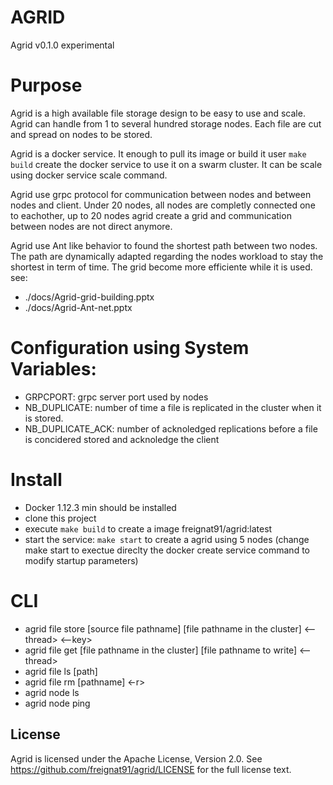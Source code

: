 # AGRID

Agrid v0.1.0 experimental

# Purpose

Agrid is a high available file storage design to be easy to use and scale. Agrid can handle from 1 to several hundred storage nodes. Each file are cut and spread on nodes to be stored.

Agrid is a docker service. It enough to pull its image or build it user `make build` create the docker service to use it on a swarm cluster. It can be scale using docker service scale command.

Agrid use grpc protocol for communication between nodes and between nodes and client. Under 20 nodes, all nodes are completly connected one to eachother, up to 20 nodes agrid create a grid and communication between nodes are not direct anymore. 

Agrid use Ant like behavior to found the shortest path between two nodes. The path are dynamically adapted regarding the nodes workload to stay the shortest in term of time. The grid become more efficiente while it is used. see: 

- ./docs/Agrid-grid-building.pptx
- ./docs/Agrid-Ant-net.pptx


# Configuration using System Variables:


- GRPCPORT:               grpc server port used by nodes
- NB_DUPLICATE:           number of time a file is replicated in the cluster when it is stored.
- NB_DUPLICATE_ACK:       number of acknoledged replications before a file is concidered stored and acknoledge the client


# Install


- Docker 1.12.3 min should be installed 
- clone this project
- execute `make build` to create a image freignat91/agrid:latest
- start the service: `make start` to create a agrid using 5 nodes (change make start to exectue direclty the docker create service command to modify startup parameters)


# CLI


- agrid file store [source file pathname] [file pathname in the cluster] <--thread> <--key>
- agrid file get [file pathname in the cluster] [file pathname to write] <--thread>
- agrid file ls [path]
- agrid file rm [pathname] <-r>
- agrid node ls
- agrid node ping

## License

Agrid is licensed under the Apache License, Version 2.0. See https://github.com/freignat91/agrid/LICENSE
for the full license text.

